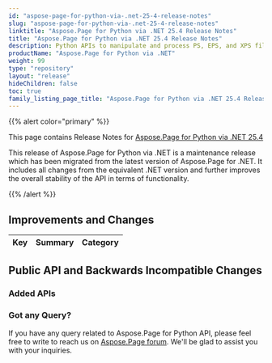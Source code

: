 ```yaml
---
id: "aspose-page-for-python-via-.net-25-4-release-notes"
slug: "aspose-page-for-python-via-.net-25-4-release-notes"
linktitle: "Aspose.Page for Python via .NET 25.4 Release Notes"
title: "Aspose.Page for Python via .NET 25.4 Release Notes"
description: Python APIs to manipulate and process PS, EPS, and XPS files. This page contains new Aspose.Page for Python via .NET features, enhancement, and bug fixes in 2025, version 25.04.
productName: "Aspose.Page for Python via .NET"
weight: 99
type: "repository"
layout: "release"
hideChildren: false
toc: true
family_listing_page_title: "Aspose.Page for Python via .NET 25.4 Release Notes"
---
```


{{% alert color="primary" %}}

This page contains Release Notes for [Aspose.Page for Python via .NET 25.4](https://pypi.org/project/aspose-page/)

This release of Aspose.Page for Python via .NET is a maintenance release which has been migrated from the latest version of Aspose.Page for .NET. It includes all changes from the equivalent .NET version and further improves the overall stability of the API in terms of functionality.

{{% /alert %}}
## **Improvements and Changes**

|**Key**|**Summary**|**Category**|
| :- | :- | :- |
 ## **Public API and Backwards Incompatible Changes**
### **Added APIs**

### **Got any Query?**
If you have any query related to Aspose.Page for Python API, please feel free to write to reach us on [Aspose.Page forum](https://forum.aspose.com/c/page/). We'll be glad to assist you with your inquiries.